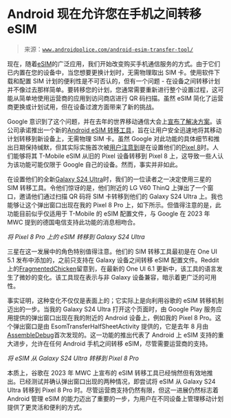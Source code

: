 <!--yml

类别：未分类

日期：2024-05-27 15:15:12

-->

# Android 现在允许您在手机之间转移 eSIM

> 来源：[`www.androidpolice.com/android-esim-transfer-tool/`](https://www.androidpolice.com/android-esim-transfer-tool/)

现在，随着[eSIM](https://www.androidpolice.com/sim-esim-and-isim/)的广泛应用，我们开始改变购买手机通信服务的方式。由于它们已内置在您的设备中，当您想要更换计划时，无需物理取出 SIM 卡。使用软件下载和配置 SIM 计划的便利性是不可否认的，但有一个问题 - 在设备之间转移计划并不像过去那样简单。要转移您的计划，您通常需要重新进行整个设置过程，这可能从简单地使用运营商的应用到访问商店进行 QR 码扫描。虽然 eSIM 简化了运营商更换或计划试用，但在设备过渡方面带来了新的挑战。

Google 意识到了这个问题，并在去年的世界移动通信大会上[宣布了解决方案](https://www.androidpolice.com/android-partnerships-connected-devices-mwc-barcelona/)。该公司承诺推出一个新的[Android eSIM 转移工具](https://www.androidpolice.com/google-esim-transfer-tool/)，旨在让用户安全迅速地将其移动计划转移到新设备上，无需物理 SIM 卡。虽然 Google 对此功能的具体细节和推出日期保持缄默，但其实际实施首次被[用户注意到](https://www.androidpolice.com/googles-esim-transfer-tool-finally-here-pixel-8/)是在设置他们的[Pixel 8](https://www.androidpolice.com/google-pixel-8/)时。人们能够将其 T-Mobile eSIM 从旧的 Pixel 设备转移到 Pixel 8 上，这导致一些人认为该功能可能仅限于 Google 自己的设备。然而，事实并非如此。

在设置他们的全新[Galaxy S24 Ultra](https://www.androidpolice.com/samsung-galaxy-s24/)时，我们的一位读者之一决定使用三星的 SIM 转移工具。令他们惊讶的是，他们附近的 LG V60 ThinQ 上弹出了一个窗口，邀请他们通过扫描 QR 码将 SIM 卡转移到他们的 Galaxy S24 Ultra 上。我也能够让这个弹出窗口出现在我的 Pixel 8 Pro 上，如下所示。但值得注意的是，此功能目前似乎仅适用于 T-Mobile 的 eSIM 配置文件，与 Google 在 2023 年 MWC 提到的德国电信支持此功能的消息相吻合。

*将 Pixel 8 Pro 上的 eSIM 转移到 Galaxy S24 Ultra*

三星在这一发展中的角色特别值得注意。他们的 SIM 转移工具最初是在 One UI 5.1 发布中添加的，之前只支持在 Galaxy 设备之间转移 eSIM 配置文件。Reddit 上的[FragmentedChicken](https://www.reddit.com/user/fragmentedchicken)留意到，在最新的 One UI 6.1 更新中，该工具的语言发生了微妙的变化。该工具现在表示与非 Galaxy 设备兼容，暗示着更广泛的可用性。

事实证明，这种变化不仅仅是表面上的；它实际上是向利用谷歌的 eSIM 转移机制迈出的一步。当我的 Galaxy S24 Ultra 打开这个页面时，由 Google Play 服务应用提供的弹出窗口出现在我的附近的 Android 设备上，例如我的 Pixel 8 Pro。这个弹出窗口是由 EsomTransferHalfSheetActivity 提供的，它是去年 8 月由[AssembleDebug](https://twitter.com/AssembleDebug/status/1693469209316188568)首次发现的。这一功能的推出代表了 Android 上 eSIM 支持的重大进步，允许在任何 Android 手机之间转移 eSIM，尽管需要运营商的支持。

*将 eSIM 从 Galaxy S24 Ultra 转移到 Pixel 8 Pro*

本质上，谷歌在 2023 年 MWC 上宣布的 eSIM 转移工具已经悄然但有效地推出。已经测试并确认弹出窗口出现的两种情况，即尝试将 eSIM 从 Galaxy S24 Ultra 转移到 Pixel 8 Pro 时。尽管运营商支持仍然有限，但这一进展仍然标志着 Android 管理 eSIM 的能力迈出了重要的一步，为用户在不同设备上管理移动计划提供了更灵活和便利的方式。
